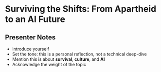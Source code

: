 # Surviving the Shifts: From Apartheid to an AI Future

## Presenter Notes
- Introduce yourself
- Set the tone: this is a personal reflection, not a technical deep-dive
- Mention this is about **survival**, **culture**, and **AI**
- Acknowledge the weight of the topic 